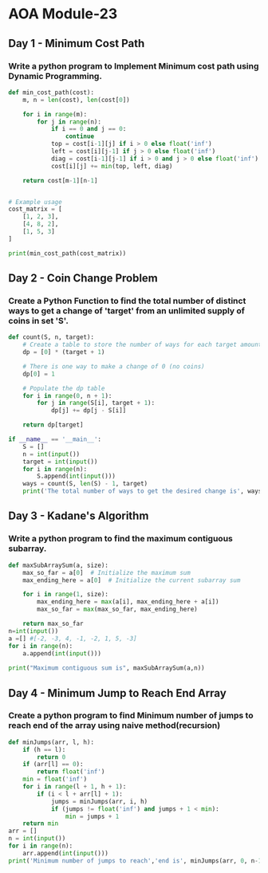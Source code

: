 # AOA Module-23
## Day 1 - Minimum Cost Path
### Write a python program to Implement Minimum cost path using Dynamic Programming.
```py
def min_cost_path(cost):
    m, n = len(cost), len(cost[0])

    for i in range(m):
        for j in range(n):
            if i == 0 and j == 0:
                continue
            top = cost[i-1][j] if i > 0 else float('inf')
            left = cost[i][j-1] if j > 0 else float('inf')
            diag = cost[i-1][j-1] if i > 0 and j > 0 else float('inf')
            cost[i][j] += min(top, left, diag)

    return cost[m-1][n-1]


# Example usage
cost_matrix = [
    [1, 2, 3],
    [4, 8, 2],
    [1, 5, 3]
]

print(min_cost_path(cost_matrix))

```
## Day 2 - Coin Change Problem
### Create a Python Function to find the total number of distinct ways to get a change of 'target'  from an unlimited supply of coins in set 'S'.
```py
def count(S, n, target):
    # Create a table to store the number of ways for each target amount
    dp = [0] * (target + 1)

    # There is one way to make a change of 0 (no coins)
    dp[0] = 1

    # Populate the dp table
    for i in range(0, n + 1):
        for j in range(S[i], target + 1):
            dp[j] += dp[j - S[i]]

    return dp[target]

if __name__ == '__main__':
    S = []
    n = int(input())
    target = int(input())
    for i in range(n):
        S.append(int(input()))
    ways = count(S, len(S) - 1, target)
    print('The total number of ways to get the desired change is', ways)
```
## Day 3 - Kadane's Algorithm
### Write a python program to find the maximum contiguous subarray.
```py
def maxSubArraySum(a, size):
    max_so_far = a[0]  # Initialize the maximum sum
    max_ending_here = a[0]  # Initialize the current subarray sum

    for i in range(1, size):
        max_ending_here = max(a[i], max_ending_here + a[i])
        max_so_far = max(max_so_far, max_ending_here)

    return max_so_far   
n=int(input())  
a =[] #[-2, -3, 4, -1, -2, 1, 5, -3]
for i in range(n):
    a.append(int(input()))
  
print("Maximum contiguous sum is", maxSubArraySum(a,n))
```
## Day 4 - Minimum Jump to Reach End Array
### Create a python program to find Minimum number of jumps to reach end  of the array using naive method(recursion)
```py
def minJumps(arr, l, h):
    if (h == l):
        return 0
    if (arr[l] == 0):
        return float('inf')
    min = float('inf')
    for i in range(l + 1, h + 1):
        if (i < l + arr[l] + 1):
            jumps = minJumps(arr, i, h)
            if (jumps != float('inf') and jumps + 1 < min):
                min = jumps + 1
    return min
arr = []
n = int(input())
for i in range(n):
    arr.append(int(input()))
print('Minimum number of jumps to reach','end is', minJumps(arr, 0, n-1))
```
